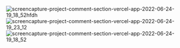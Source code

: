 ![screencapture-project-comment-section-vercel-app-2022-06-24-19_18_52hfdh](https://user-images.githubusercontent.com/67372463/175766627-c7f5e25c-e55b-46ea-9743-cbdb888ed74e.png)
![screencapture-project-comment-section-vercel-app-2022-06-24-19_23_12](https://user-images.githubusercontent.com/67372463/175766631-4b873056-3a86-4e7a-9ad9-3fd23c9611d2.png)
![screencapture-project-comment-section-vercel-app-2022-06-24-19_18_52](https://user-images.githubusercontent.com/67372463/175766652-87120b3c-2591-4a29-8460-49a170944e3b.png)
